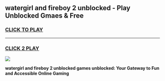 
## watergirl and fireboy 2 unblocked - Play Unblocked Gmaes & Free
<h3>
<a href="https://news.freeplayer.one?title=watergirl_and_fireboy_2_unblocked&ref=16F">CLICK TO PLAY</a></h3>
<hr>

<h3>
<a href="https://news.freeplayer.one?title=watergirl_and_fireboy_2_unblocked&ref=16F">CLICK 2 PLAY</a>
  
</h3>

<a href="https://news.freeplayer.one?title=watergirl_and_fireboy_2_unblocked&ref=16F/"><img src="https://clearcache.store/games.png"></a>


**watergirl and fireboy 2 unblocked games unblocked: Your Gateway to Fun and Accessible Online Gaming**
